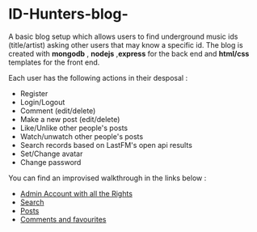 # ID-Hunters-blog-

A basic blog setup which allows users to find underground music ids (title/artist) asking other users that may know a specific id.
The blog is created with **mongodb** , **nodejs** ,**express** for the back end and **html/css** templates for the front end.


Each user has the following actions in their desposal :

* Register
* Login/Logout
* Comment (edit/delete)
* Make a new post (edit/delete)
* Like/Unlike other people's posts
* Watch/unwatch other people's posts
* Search records based on LastFM's open api results
* Set/Change avatar
* Change password




You can find an improvised walkthrough in the links below : 
* [Admin Account with all the Rights](http://media.giphy.com/media/VGtTVz1HBm8wLZk6m9/source.mp4)
* [Search](http://media.giphy.com/media/IhnItNUReyht1pFPI3/source.mp4)
* [Posts](http://media.giphy.com/media/Kfrt60m2Sf5XsIuoBD/source.mp4)
* [Comments and favourites](http://media.giphy.com/media/f3v200mmL9TFo4snT3/source.mp4)

